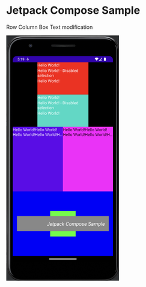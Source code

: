 # Jetpack Compose Sample
Row
Column
Box
Text modification

<img src="screenshots/app.png" width="300">
